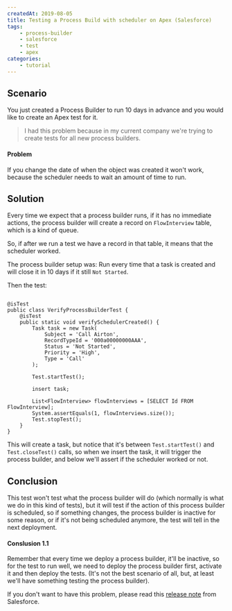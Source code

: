 ```yaml
---
createdAt: 2019-08-05
title: Testing a Process Build with scheduler on Apex (Salesforce)
tags:
    - process-builder
    - salesforce
    - test
    - apex
categories:
    - tutorial
---
```


## Scenario

You just created a Process Builder to run 10 days in advance and you would like to create an Apex test for it.

> I had this problem because in my current company we're trying to create tests for all new process builders.

#### Problem

If you change the date of when the object was created it won't work, because the scheduler needs to wait an amount of time to run.

## Solution

Every time we expect that a process builder runs, if it has no immediate actions, the process builder will create a record on `FlowInterview` table, which is a kind of queue.

So, if after we run a test we have a record in that table, it means that the scheduler worked.

The process builder setup was: Run every time that a task is created and will close it in 10 days if it still `Not Started`.

Then the test:

```apex

@isTest
public class VerifyProcessBuilderTest {
    @isTest
    public static void verifySchedulerCreated() {
        Task task = new Task(
            Subject = 'Call Airton',
            RecordTypeId = '000a00000000AAA',
            Status = 'Not Started',
            Priority = 'High',
            Type = 'Call'
        );

        Test.startTest();

        insert task;

        List<FlowInterview> flowInterviews = [SELECT Id FROM FlowInterview];
        System.assertEquals(1, flowInterviews.size());
        Test.stopTest();
    }
}

```

This will create a task, but notice that it's between `Test.startTest()` and `Test.closeTest()` calls, so when we insert the task, it will trigger the process builder, and below we'll assert if the scheduler worked or not.

## Conclusion

This test won't test what the process builder will do (which normally is what we do in this kind of tests), but it will test if the action of this process builder is scheduled, so if something changes, the process builder is inactive for some reason, or if it's not being scheduled anymore, the test will tell in the next deployment.

#### Conslusion 1.1

Remember that every time we deploy a process builder, it'll be inactive, so for the test to run well, we need to deploy the process builder first, activate it and then deploy the tests. (It's not the best scenario of all, but, at least we'll have something testing the process builder).

If you don't want to have this problem, please read this [release note](https://releasenotes.docs.salesforce.com/en-us/winter19/release-notes/rn_forcecom_flow_deploy_as_active.htm "Salesforce release article") from Salesforce.
